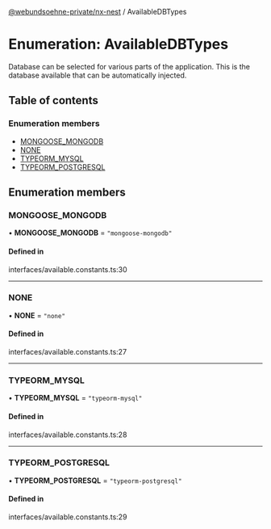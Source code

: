 [@webundsoehne-private/nx-nest](../README.md) / AvailableDBTypes

# Enumeration: AvailableDBTypes

Database can be selected for various parts of the application. This is the database available that can be automatically injected.

## Table of contents

### Enumeration members

- [MONGOOSE_MONGODB](AvailableDBTypes.md#mongoose_mongodb)
- [NONE](AvailableDBTypes.md#none)
- [TYPEORM_MYSQL](AvailableDBTypes.md#typeorm_mysql)
- [TYPEORM_POSTGRESQL](AvailableDBTypes.md#typeorm_postgresql)

## Enumeration members

### MONGOOSE_MONGODB

• **MONGOOSE_MONGODB** = `"mongoose-mongodb"`

#### Defined in

interfaces/available.constants.ts:30

---

### NONE

• **NONE** = `"none"`

#### Defined in

interfaces/available.constants.ts:27

---

### TYPEORM_MYSQL

• **TYPEORM_MYSQL** = `"typeorm-mysql"`

#### Defined in

interfaces/available.constants.ts:28

---

### TYPEORM_POSTGRESQL

• **TYPEORM_POSTGRESQL** = `"typeorm-postgresql"`

#### Defined in

interfaces/available.constants.ts:29
